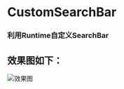 # CustomSearchBar
### 利用Runtime自定义SearchBar
效果图如下：
----
![效果图](https://github.com/KeymonWong/CustomSearchBar/raw/master/searchbar.gif)
